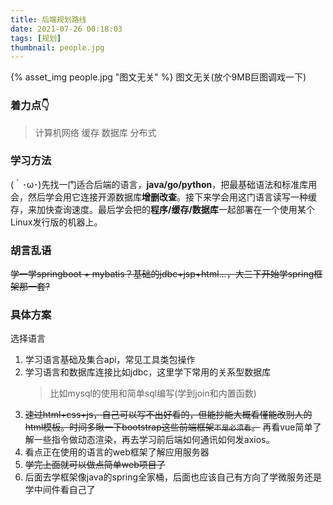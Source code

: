 ```yaml
---
title: 后端规划路线
date: 2021-07-26 00:18:03
tags: [规划]
thumbnail: people.jpg
---
```

{% asset_img people.jpg "图文无关" %}
图文无关(放个9MB巨图调戏一下)

<!-- ## 大三也是时候考虑未来问题了 -->
### 着力点👇

> 计算机网络
> 缓存
> 数据库
> 分布式  

### 学习方法
(｀･ω･)先找一门适合后端的语言，**java/go/python**，把最基础语法和标准库用会，然后学会用它连接开源数据库**增删改查**。接下来学会用这门语言读写一种缓存，来加快查询速度。最后学会把的**程序/缓存/数据库**一起部署在一个使用某个Linux发行版的机器上。   

### 胡言乱语

~~学一学springboot + mybatis？基础的jdbc+jsp+html…，大三下开始学spring框架那一套?~~

### 具体方案
选择语言   

1. 学习语言基础及集合api，常见工具类包操作
2. 学习语言和数据库连接比如jdbc，这里学下常用的关系型数据库
   > 比如mysql的使用和简单sql编写(学到join和内置函数)
3. ~~速过html+css+js，自己可以写不出好看的，但能抄能大概看懂能改别人的html模板。时间多瞅一下bootstrap这些前端框架`不是必须看`。~~ 
再看vue简单了解一些指令做动态渲染，再去学习前后端如何通讯如何发axios。
4. 看点正在使用的语言的web框架了解应用服务器
5. ~~学完上面就可以做点简单web项目了~~  
6. 后面去学框架像java的spring全家桶，后面也应该自己有方向了学微服务还是学中间件看自己了

